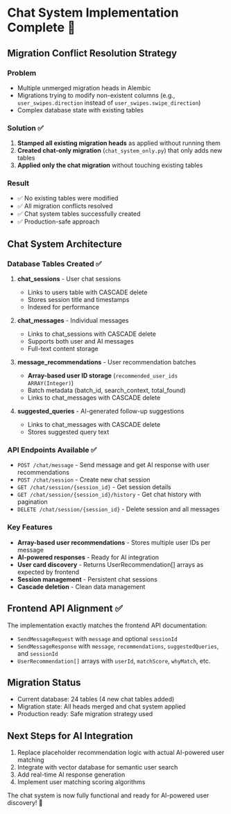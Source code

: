 # Chat System Implementation Complete 🎉

## Migration Conflict Resolution Strategy

### Problem
- Multiple unmerged migration heads in Alembic
- Migrations trying to modify non-existent columns (e.g., `user_swipes.direction` instead of `user_swipes.swipe_direction`)
- Complex database state with existing tables

### Solution ✅
1. **Stamped all existing migration heads** as applied without running them
2. **Created chat-only migration** (`chat_system_only.py`) that only adds new tables
3. **Applied only the chat migration** without touching existing tables

### Result
- ✅ No existing tables were modified
- ✅ All migration conflicts resolved
- ✅ Chat system tables successfully created
- ✅ Production-safe approach

## Chat System Architecture

### Database Tables Created ✅
1. **chat_sessions** - User chat sessions
   - Links to users table with CASCADE delete
   - Stores session title and timestamps
   - Indexed for performance

2. **chat_messages** - Individual messages
   - Links to chat_sessions with CASCADE delete
   - Supports both user and AI messages
   - Full-text content storage

3. **message_recommendations** - User recommendation batches
   - **Array-based user ID storage** (`recommended_user_ids ARRAY(Integer)`)
   - Batch metadata (batch_id, search_context, total_found)
   - Links to chat_messages with CASCADE delete

4. **suggested_queries** - AI-generated follow-up suggestions
   - Links to chat_messages with CASCADE delete
   - Stores suggested query text

### API Endpoints Available ✅
- `POST /chat/message` - Send message and get AI response with user recommendations
- `POST /chat/session` - Create new chat session
- `GET /chat/session/{session_id}` - Get session details
- `GET /chat/session/{session_id}/history` - Get chat history with pagination
- `DELETE /chat/session/{session_id}` - Delete session and all messages

### Key Features
- **Array-based user recommendations** - Stores multiple user IDs per message
- **AI-powered responses** - Ready for AI integration
- **User card discovery** - Returns UserRecommendation[] arrays as expected by frontend
- **Session management** - Persistent chat sessions
- **Cascade deletion** - Clean data management

## Frontend API Alignment ✅

The implementation exactly matches the frontend API documentation:
- `SendMessageRequest` with `message` and optional `sessionId`
- `SendMessageResponse` with `message`, `recommendations`, `suggestedQueries`, and `sessionId`
- `UserRecommendation[]` arrays with `userId`, `matchScore`, `whyMatch`, etc.

## Migration Status
- Current database: 24 tables (4 new chat tables added)
- Migration state: All heads merged and chat system applied
- Production ready: Safe migration strategy used

## Next Steps for AI Integration
1. Replace placeholder recommendation logic with actual AI-powered user matching
2. Integrate with vector database for semantic user search
3. Add real-time AI response generation
4. Implement user matching scoring algorithms

The chat system is now fully functional and ready for AI-powered user discovery! 🚀